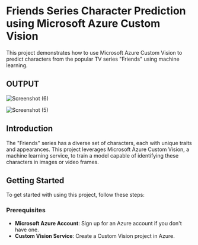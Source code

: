 # Friends Series Character Prediction using Microsoft Azure Custom Vision

This project demonstrates how to use Microsoft Azure Custom Vision to predict characters from the popular TV series "Friends" using machine learning.

## OUTPUT
![Screenshot (6)](https://github.com/dineshrx/Microsoft-Azure-Custom-Vision---Face-Object-Detection/assets/144202549/80cfcdbf-6b05-4f97-9aa7-9e93c80ba710)

![Screenshot (5)](https://github.com/dineshrx/Microsoft-Azure-Custom-Vision---Face-Object-Detection/assets/144202549/f92f6c32-3a9e-4b39-a490-74523eb1dc48)

## Introduction

The "Friends" series has a diverse set of characters, each with unique traits and appearances. This project leverages Microsoft Azure Custom Vision, a machine learning service, to train a model capable of identifying these characters in images or video frames.

## Getting Started

To get started with using this project, follow these steps:

### Prerequisites

- **Microsoft Azure Account**: Sign up for an Azure account if you don't have one.
- **Custom Vision Service**: Create a Custom Vision project in Azure.



